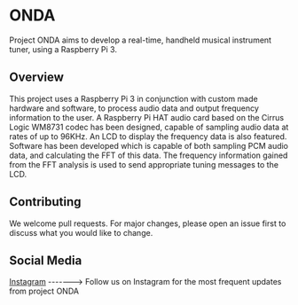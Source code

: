 # ONDA

Project ONDA aims to develop a real-time, handheld musical instrument tuner, using a Raspberry Pi 3.

## Overview

This project uses a Raspberry Pi 3 in conjunction with custom made hardware and software, to process audio data and output frequency information to the user. A Raspberry Pi HAT audio card based on the Cirrus Logic WM8731 codec has been designed, capable of sampling audio data at rates of up to 96KHz. An LCD to display the frequency data is also featured. Software has been developed which is capable of both sampling PCM audio data, and calculating the FFT of this data. The frequency information gained from the FFT analysis is used to send appropriate tuning messages to the LCD.

<!---
## Installation

```python
import foobar

foobar.pluralize('word') # returns 'words'
foobar.pluralize('goose') # returns 'geese'
foobar.singularize('phenomena') # returns 'phenomenon'
```
--->


## Contributing
We welcome pull requests. For major changes, please open an issue first to discuss what you would like to change.


## Social Media

[Instagram](https://www.instagram.com/ondasounds/ "Instagram") -------> Follow us on Instagram for the most frequent updates from project ONDA
